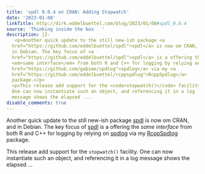 ```yaml
---
title: 'spdl 0.0.4 on CRAN: Adding Stopwatch'
date: '2023-01-08'
linkTitle: http://dirk.eddelbuettel.com/blog/2023/01/08#spdl_0.0.4
source: 'Thinking inside the box   '
description: |2-
   <p>Another quick update to the still new-ish package <a
  href="https://github.com/eddelbuettel/spdl">spdl</a> is now om CRAN, and
  in Debian. The key focus of <a
  href="https://github.com/eddelbuettel/spdl">spdl</a> is a offering the
  <em>same interface</em> from both R and C++ for logging by relying on <a
  href="https://github.com/gabime/spdlog">spdlog</a> via my <a
  href="https://github.com/eddelbuettel/rcppspdlog">RcppSpdlog</a>
  package.</p>
  <p>This release add support for the <code>stopwatch()</code> facility.
  One can now instantiate such an object, and referencing it in a log
  message shows the elapsed ...
disable_comments: true
---
```

 <p>Another quick update to the still new-ish package <a
href="https://github.com/eddelbuettel/spdl">spdl</a> is now om CRAN, and
in Debian. The key focus of <a
href="https://github.com/eddelbuettel/spdl">spdl</a> is a offering the
<em>same interface</em> from both R and C++ for logging by relying on <a
href="https://github.com/gabime/spdlog">spdlog</a> via my <a
href="https://github.com/eddelbuettel/rcppspdlog">RcppSpdlog</a>
package.</p>
<p>This release add support for the <code>stopwatch()</code> facility.
One can now instantiate such an object, and referencing it in a log
message shows the elapsed ...
